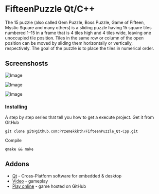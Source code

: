 # FifteenPuzzle Qt/C++
The 15 puzzle (also called Gem Puzzle, Boss Puzzle, Game of Fifteen, Mystic Square and many others) is a sliding puzzle having 15 square tiles numbered 1–15 in a frame that is 4 tiles high and 4 tiles wide, leaving one unoccupied tile position. Tiles in the same row or column of the open position can be moved by sliding them horizontally or vertically, respectively. The goal of the puzzle is to place the tiles in numerical order.

## Screenshosts

![Image](https://user-images.githubusercontent.com/28188300/173508888-e0dbd35b-00b8-45a7-a01f-5fd2b19057f2.png)

![Image](https://user-images.githubusercontent.com/28188300/173508893-48235a88-e539-4fbb-9b2b-10986eefd9cb.png)

![Image](https://user-images.githubusercontent.com/28188300/173508895-dba40ef1-d7e3-4ad9-be41-afbb2addf98f.png)

### Installing
A step by step series  that tell you how to get a execute project.
Get it from GitHub
```
git clone git@github.com:Przemekkkth/FifteenPuzzle_Qt-Cpp.git
```
Compile
```
qmake && make
```
## Addons
* [Qt](https://www.qt.io/) - Cross-Platform software for embedded & desktop
* [Video](https://youtu.be/EBays-axBgk) - gameplay
* [Play online](https://przemekkkth.github.io/fifteenpuzzle/index.html) - game hosted on GitHub
